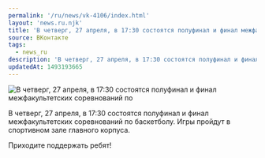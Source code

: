 ```yaml
---
permalink: '/ru/news/vk-4106/index.html'
layout: 'news.ru.njk'
title: 'В четверг, 27 апреля, в 17:30 состоятся полуфинал и финал межфакультетских соревнований по баск'
source: ВКонтакте
tags:
  - news_ru
description: 'В четверг, 27 апреля, в 17:30 состоятся полуфинал и финал межфакультетских соревнований по'
updatedAt: 1493193665
---
```

![В четверг, 27 апреля, в 17:30 состоятся полуфинал и финал межфакультетских соревнований по](https://sun9-32.userapi.com/impf/6IKtacpAapAsFxXKiC8AtDLMAFj6DWM1bESo1Q/izr9yS4o0xU.jpg?size=1280x848&quality=96&sign=c44b9a46fb20fde93d7c0c34e3db04cf&c_uniq_tag=kfgnHuv-O3c3js7frH0IRqD-tycTpJRkC1uhIyiLEYU&type=album)

В четверг, 27 апреля, в 17:30 состоятся полуфинал и финал межфакультетских соревнований по баскетболу. Игры пройдут в спортивном зале главного корпуса.

Приходите поддержать ребят!

